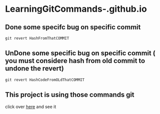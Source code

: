 # LearningGitCommands-.github.io

## Done some specifc bug on specific commit
    git revert HashFromThatCOMMIT
## UnDone some specific bug on specific commit ( you must considere hash from old commit to undone the revert)
    git revert HashCodeFromOLdThatCOMMIT

## This project is using those commands git
click over [here](https://thiagomassenomaciel.github.io/LearningGitCommands-.github.io/) and see it
